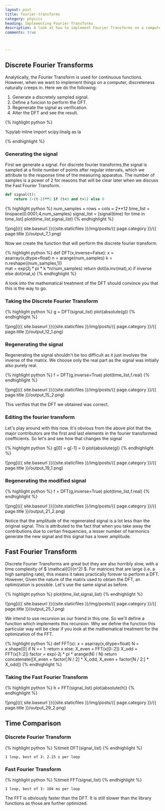 ```yaml
---
layout: post
title: fourier-transforms
category: physics
heading: Implementing Fourier Transforms
description: A look at how to implement Fourier Transforms on a computer.
comments: true



---
```



## Discrete Fourier Transforms
Analytically, the Fourier Transform is used for continuous functions. However, when we want to implement things on a computer, discreteness naturally creeps in. 
Here we do the following:
1. Generate a discretely sampled signal.
2. Define a funcion to perform the DFT.
3. Regenerate the signal as verification.
4. Alter the DFT and see the result.

{% highlight python %}

%pylab inline
import scipy.linalg as la

{% endhighlight %}

### Generating the signal

First we generate a signal. For discrete fourier transforms,the signal is sampled at a finite number of points after regular intervals, which we attribute to the response time of the measuring apparatus. The number of samples is a power of 2 for reasons that will be clear later when we discuss the Fast Fourier Transform.


<!-- {% highlight python %} -->
```ruby
def signal(t):
    return 1-(t-2)**2 if (t<3 and t>1) else 0
```
<!-- {% endhighlight %} -->

{% highlight python %}
num_samples = rows = cols = 2**12
time_list  = linspace(0.0001,4,num_samples)
signal_list = [signal(time) for time in time_list]
plot(time_list,signal_list)
{% endhighlight %}

![png]({{ site.baseurl }}{{site.staticfiles }}/img/posts/{{ page.category }}/{{ page.title }}/output_7_1.png)


Now we create the function that will perform the discrete fourier transform.

{% highlight python %}
def DFT(x,inverse=False):
    x = asarray(x,dtype=float)
    n = arange(num_samples)
    k = n.reshape((num_samples,1))        
    mat = exp(2j * pi * k *n/num_samples)
    return dot(la.inv(mat),x) if inverse else dot(mat,x)
{% endhighlight %}

A look into the mathematical treatment of the DFT should convince you that this is the way to go.

### Taking the Discrete Fourier Transform

{% highlight python %}
g = DFT(signal_list)
plot(absolute(g))
{% endhighlight %}

![png]({{ site.baseurl }}{{site.staticfiles }}/img/posts/{{ page.category }}/{{ page.title }}/output_12_1.png)


### Regenerating the signal

Regenerating the signal shouldn't be too difficult as it just involves the inverse of the matrix. We choose only the real part as the signal was initially also purely real.

{% highlight python %}
f = DFT(g,inverse=True)
plot(time_list,f.real)
{% endhighlight %}

![png]({{ site.baseurl }}{{site.staticfiles }}/img/posts/{{ page.category }}/{{ page.title }}/output_15_2.png)


This verifies that the DFT we obtained was correct.

### Editing the fourier transform

Let's play around with this now. It's obvious from the above plot that the major contributors are the first and last elements in the fourier transformed coefficients. So let's and see how that changes the signal

{% highlight python %}
g[0] = g[-1] =  0
plot(absolute(g))
{% endhighlight %}


![png]({{ site.baseurl }}{{site.staticfiles }}/img/posts/{{ page.category }}/{{ page.title }}/output_19_1.png)


### Regenerating the modified signal

{% highlight python %}
f = DFT(g,inverse=True)
plot(time_list,f.real)
{% endhighlight %}

![png]({{ site.baseurl }}{{site.staticfiles }}/img/posts/{{ page.category }}/{{ page.title }}/output_21_2.png)


Notice that the amplitude of the regenerated signal is a lot less than the original signal. This is attributed to the fact that when you take away the contributions due to certian frequencies, a lesser number of harmonics  generate the new signal and this signal has a lower amplitude.

## Fast Fourier Transform

Discrete Fourier Transforms are great but they are also horribly slow, with a time complexity of $ \mathcal{O}(n^2) $. For matrices that are large (i.e. a high sampling rate), this means it takes practically forever to perform a DFT. However, Given the nature of the matrix used to obtain the DFT, an optimization is possible. Let's use the same signal as before. 

{% highlight python %}
plot(time_list,signal_list)
{% endhighlight %}

![png]({{ site.baseurl }}{{site.staticfiles }}/img/posts/{{ page.category }}/{{ page.title }}/output_25_1.png)


We intend to use recursion as our friend in this one. So we'll define a function which implements this recursion. Why we define the function this particular way will be clear if you look at the mathematical treatment for the optimization of the FFT.

{% highlight python %}
def FFT(x):
    x = asarray(x,dtype=float)
    N = x.shape[0]
    if N == 1:
        return x
    else:
        X_even = FFT(x[0::2])
        X_odd = FFT(x[1::2])
        factor = exp(-2j * pi * arange(N) / N)
        return concatenate([X_even + factor[:N / 2] * X_odd, X_even + factor[N / 2:] * X_odd])
{% endhighlight %}

### Taking the Fast Fourier Transform

{% highlight python %}
h = FFT(signal_list)
plot(absolute(h))
{% endhighlight %}


![png]({{ site.baseurl }}{{site.staticfiles }}/img/posts/{{ page.category }}/{{ page.title }}/output_29_2.png)


## Time Comparison


### Discrete Fourier Transform


{% highlight python %}
%timeit DFT(signal_list) 
{% endhighlight %}

    1 loop, best of 3: 2.15 s per loop
    

### Fast Fourier Transform

{% highlight python %}
%timeit FFT(signal_list)
{% endhighlight %}

    1 loop, best of 3: 104 ms per loop
    

The FFT is obviously faster than the DFT. It is still slower than the library functions as those are further optimized.

